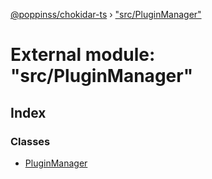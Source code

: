 [@poppinss/chokidar-ts](../README.md) › ["src/PluginManager"](_src_pluginmanager_.md)

# External module: "src/PluginManager"

## Index

### Classes

* [PluginManager](../classes/_src_pluginmanager_.pluginmanager.md)
